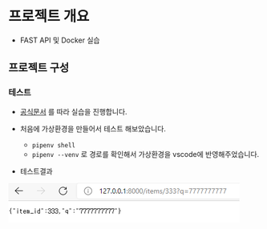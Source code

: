 # 프로젝트 개요

- FAST API 및 Docker 실습

## 프로젝트 구성

### 테스트

- [공식문서](https://fastapi.tiangolo.com/deployment/docker/#raspberry-pi-and-other-architectures) 를 따라 실습을 진행합니다.

- 처음에 가상환경을 만들어서 테스트 해보았습니다.
    - `pipenv shell`
    - `pipenv --venv` 로 경로를 확인해서 가상환경을 vscode에 반영해주었습니다.

- 테스트결과

![테스트이미지](./image/test_image1.png)